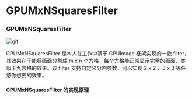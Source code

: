 # GPUMxNSquaresFilter
### GPUMxNSquaresFilter
![gif](https://github.com/CoderYQ/GPUImageMxNSquaresFilter/blob/master/ScreenShots/filter0.gif?raw=false)

GPUMxNSquaresFilter 是本人在工作中基于 GPUImage 框架实现的一款 filter，其效果在于能将画面分割成 m x n 个方格，每个方格能正常显示完整的画面，类似于九宫格的效果。该 filter 支持自定义分割参数，可以实现 2 x 2 、3 x 3 等任意你想要的效果。
#### GPUMxNSquaresFilter 的实现原理
